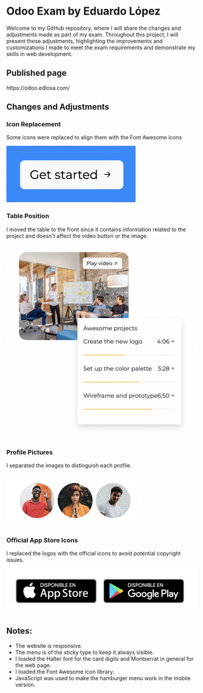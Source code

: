 # Odoo Exam by Eduardo López

<p>
Welcome to my GitHub repository, where I will share the changes and adjustments made as part of my exam. Throughout this project, I will present these adjustments, highlighting the improvements and customizations I made to meet the exam requirements and demonstrate my skills in web development.
</p>

## Published page
<p>
https://odoo.edlosa.com/
</p>

## Changes and Adjustments

### Icon Replacement
<p>Some icons were replaced to align them with the Font Awesome icons</p>

![](https://github.com/edulosa83/OdooExamEduardoLopez/blob/main/_assets/_changes/button_icons.png?raw=true)

### Table Position
<p>
I moved the table to the front since it contains information related to the project and doesn't affect the video button or the image.
</p>

![](https://github.com/edulosa83/OdooExamEduardoLopez/blob/main/_assets/_changes/chart.png?raw=true)

### Profile Pictures
<p>
I separated the images to distinguish each profile.
</p>

![](https://github.com/edulosa83/OdooExamEduardoLopez/blob/main/_assets/_changes/profile_photos.png?raw=true)

### Official App Store Icons
<p>
I replaced the logos with the official icons to avoid potential copyright issues.
</p>

![](https://github.com/edulosa83/OdooExamEduardoLopez/blob/main/_assets/_changes/official_logos.png?raw=true)

## Notes:
- The website is responsive.
- The menu is of the sticky type to keep it always visible.
- I loaded the Halter font for the card digits and Montserrat in general for the web page.
- I loaded the Font Awesome icon library.
- JavaScript was used to make the hamburger menu work in the mobile version.
